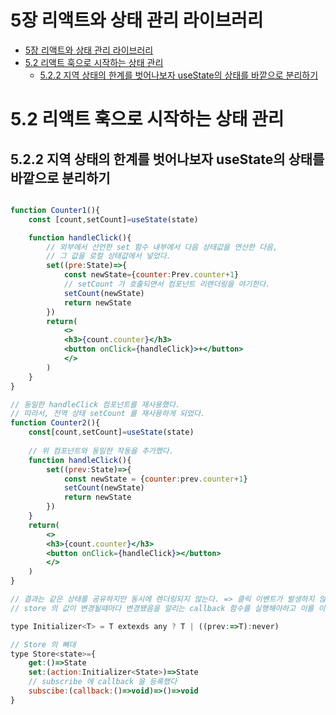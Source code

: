 # 5장 리액트와 상태 관리 라이브러리

- [5장 리액트와 상태 관리 라이브러리](#5장-리액트와-상태-관리-라이브러리)
- [5.2 리액트 훅으로 시작하는 상태 관리](#52-리액트-훅으로-시작하는-상태-관리)
  - [5.2.2 지역 상태의 한계를 벗어나보자 useState의 상태를 바깥으로 분리하기](#522-지역-상태의-한계를-벗어나보자-usestate의-상태를-바깥으로-분리하기)

# 5.2 리액트 훅으로 시작하는 상태 관리

## 5.2.2 지역 상태의 한계를 벗어나보자 useState의 상태를 바깥으로 분리하기

```jsx

function Counter1(){
    const [count,setCount]=useState(state)

    function handleClick(){
        // 외부에서 선언한 set 함수 내부에서 다음 상태값을 연산한 다음,
        // 그 값을 로컬 상태값에서 넣었다.
        set((pre:State)=>{
            const newState={counter:Prev.counter+1}
            // setCount 가 호출되면서 컴포넌트 리렌더링을 야기한다. 
            setCount(newState)
            return newState
        })
        return(
            <>
            <h3>{count.counter}</h3>
            <button onClick={handleClick}>+</button>
            </>
        )
    }
}

// 동일한 handleClick 컴포넌트를 재사용했다.
// 따라서, 전역 상태 setCount 를 재사용하게 되었다.
function Counter2(){
    const[count,setCount]=useState(state)
    
    // 위 컴포넌트와 동일한 작동을 추가했다.
    function handleClick(){
        set((prev:State)=>{
            const newState = {counter:prev.counter+1}
            setCount(newState)
            return newState
        })
    }
    return(
        <>
        <h3>{count.counter}</h3>
        <button onClick={handleClick}></button>
        </>
    )
}

// 결과는 같은 상태를 공유하지만 동시에 렌더링되지 않는다. => 클릭 이벤트가 발생하지 않은 다른 쪽은 여전히 렌더링이 되지 않는다. 
// store 의 값이 변경될때마다 변경됐음을 알리는 callback 함수를 실행해야하고 이를 이 callback 을 등록할수있는 subscribe 함수가 필요하다.

```

```jsx
type Initializer<T> = T extexds any ? T | ((prev:=>T):never)

// Store 의 뼈대
type Store<state>={
    get:()=>State
    set:(action:Initializer<State>)=>State
    // subscribe 에 callback 을 등록했다
    subscibe:(callback:()=>void)=>()=>void
}
```